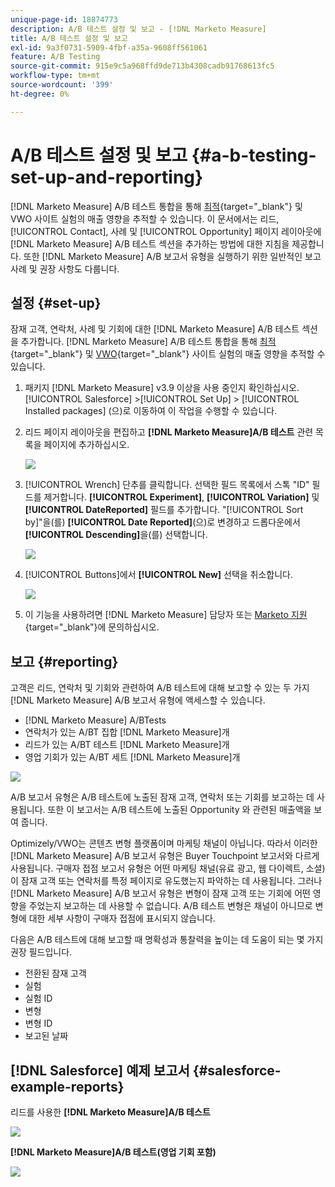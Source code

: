 ```yaml
---
unique-page-id: 18874773
description: A/B 테스트 설정 및 보고 - [!DNL Marketo Measure]
title: A/B 테스트 설정 및 보고
exl-id: 9a3f0731-5909-4fbf-a35a-9608ff561061
feature: A/B Testing
source-git-commit: 915e9c5a968ffd9de713b4308cadb91768613fc5
workflow-type: tm+mt
source-wordcount: '399'
ht-degree: 0%

---
```


# A/B 테스트 설정 및 보고 {#a-b-testing-set-up-and-reporting}

[!DNL Marketo Measure] A/B 테스트 통합을 통해 [최적](https://www.optimizely.com/){target="_blank"} 및 VWO 사이트 실험의 매출 영향을 추적할 수 있습니다. 이 문서에서는 리드, [!UICONTROL Contact], 사례 및 [!UICONTROL Opportunity] 페이지 레이아웃에 [!DNL Marketo Measure] A/B 테스트 섹션을 추가하는 방법에 대한 지침을 제공합니다. 또한 [!DNL Marketo Measure] A/B 보고서 유형을 실행하기 위한 일반적인 보고 사례 및 권장 사항도 다룹니다.

## 설정 {#set-up}

잠재 고객, 연락처, 사례 및 기회에 대한 [!DNL Marketo Measure] A/B 테스트 섹션을 추가합니다. [!DNL Marketo Measure] A/B 테스트 통합을 통해 [최적](https://www.optimizely.com/){target="_blank"} 및 [VWO](https://vwo.com/){target="_blank"} 사이트 실험의 매출 영향을 추적할 수 있습니다.

1. 패키지 [!DNL Marketo Measure] v3.9 이상을 사용 중인지 확인하십시오. [!UICONTROL Salesforce] >[!UICONTROL Set Up] > [!UICONTROL Installed packages] (으)로 이동하여 이 작업을 수행할 수 있습니다.
1. 리드 페이지 레이아웃을 편집하고 **[!DNL Marketo Measure]A/B 테스트** 관련 목록을 페이지에 추가하십시오.

   ![](assets/1.png)

1. [!UICONTROL Wrench] 단추를 클릭합니다. 선택한 필드 목록에서 스톡 &quot;ID&quot; 필드를 제거합니다. **[!UICONTROL Experiment]**, **[!UICONTROL Variation]** 및 **[!UICONTROL DateReported]** 필드를 추가합니다. &quot;[!UICONTROL Sort by]&quot;을(를) **[!UICONTROL Date Reported]**(으)로 변경하고 드롭다운에서 **[!UICONTROL Descending]**&#x200B;을(를) 선택합니다.

   ![](assets/2.png)

1. [!UICONTROL Buttons]에서 **[!UICONTROL New]** 선택을 취소합니다.

   ![](assets/3.png)

1. 이 기능을 사용하려면 [!DNL Marketo Measure] 담당자 또는 [Marketo 지원](https://nation.marketo.com/t5/support/ct-p/Support){target="_blank"}에 문의하십시오.

## 보고 {#reporting}

고객은 리드, 연락처 및 기회와 관련하여 A/B 테스트에 대해 보고할 수 있는 두 가지 [!DNL Marketo Measure] A/B 보고서 유형에 액세스할 수 있습니다.

* [!DNL Marketo Measure] A/BTests
* 연락처가 있는 A/BT 집합 [!DNL Marketo Measure]개
* 리드가 있는 A/BT 테스트 [!DNL Marketo Measure]개
* 영업 기회가 있는 A/BT 세트 [!DNL Marketo Measure]개

![](assets/4.png)

A/B 보고서 유형은 A/B 테스트에 노출된 잠재 고객, 연락처 또는 기회를 보고하는 데 사용됩니다. 또한 이 보고서는 A/B 테스트에 노출된 Opportunity 와 관련된 매출액을 보여 줍니다.

Optimizely/VWO는 콘텐츠 변형 플랫폼이며 마케팅 채널이 아닙니다. 따라서 이러한 [!DNL Marketo Measure] A/B 보고서 유형은 Buyer Touchpoint 보고서와 다르게 사용됩니다. 구매자 접점 보고서 유형은 어떤 마케팅 채널(유료 광고, 웹 다이렉트, 소셜)이 잠재 고객 또는 연락처를 특정 페이지로 유도했는지 파악하는 데 사용됩니다. 그러나 [!DNL Marketo Measure] A/B 보고서 유형은 변형이 잠재 고객 또는 기회에 어떤 영향을 주었는지 보고하는 데 사용할 수 없습니다. A/B 테스트 변형은 채널이 아니므로 변형에 대한 세부 사항이 구매자 접점에 표시되지 않습니다.

다음은 A/B 테스트에 대해 보고할 때 명확성과 통찰력을 높이는 데 도움이 되는 몇 가지 권장 필드입니다.

* 전환된 잠재 고객
* 실험
* 실험 ID
* 변형
* 변형 ID
* 보고된 날짜

## [!DNL Salesforce] 예제 보고서 {#salesforce-example-reports}

리드를 사용한 **[!DNL Marketo Measure]A/B 테스트**

![](assets/5.png)

**[!DNL Marketo Measure]A/B 테스트(영업 기회 포함)**

![](assets/6.png)
